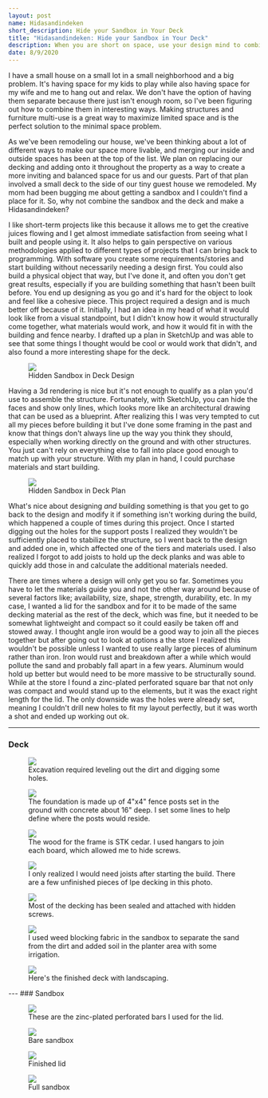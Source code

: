 ```yaml
---
layout: post
name: Hidasandindeken
short_description: Hide your Sandbox in Your Deck
title: "Hidasandindeken: Hide your Sandbox in Your Deck"
description: When you are short on space, use your design mind to combine spaces and functionality like hiding your sandbox in your deck
date: 8/9/2020
---
```


I have a small house on a small lot in a small neighborhood and a big problem. It's having space for my kids to play while also having space for my wife and me to hang out and relax. We don't have the option of having them separate because there just isn't enough room, so I've been figuring out how to combine them in interesting ways. Making structures and furniture multi-use is a great way to maximize limited space and is the perfect solution to the minimal space problem.

As we've been remodeling our house, we've been thinking about a lot of different ways to make our space more livable, and merging our inside and outside spaces has been at the top of the list. We plan on replacing our decking and adding onto it throughout the property as a way to create a more inviting and balanced space for us and our guests. Part of that plan involved a small deck to the side of our tiny guest house we remodeled. My mom had been bugging me about getting a sandbox and I couldn't find a place for it. So, why not combine the sandbox and the deck and make a Hidasandindeken?

I like short-term projects like this because it allows me to get the creative juices flowing and I get almost immediate satisfaction from seeing what I built and people using it. It also helps to gain perspective on various methodologies applied to different types of projects that I can bring back to programming. With software you create some requirements/stories and start building without necessarily needing a design first. You could also build a physical object that way, but I've done it, and often you don't get great results, especially if you are building something that hasn't been built before. You end up designing as you go and it's hard for the object to look and feel like a cohesive piece. This project required a design and is much better off because of it. Initially, I had an idea in my head of what it would look like from a visual standpoint, but I didn't know how it would structurally come together, what materials would work, and how it would fit in with the building and fence nearby. I drafted up a plan in SketchUp and was able to see that some things I thought would be cool or would work that didn't, and also found a more interesting shape for the deck.

<figure>
  <a href='/images/projects/hidasandindeken-hidden-sandbox-render.png'><img src='/images/projects/hidasandindeken-hidden-sandbox-render.png' /></a>
  <figcaption>Hidden Sandbox in Deck Design</figcaption>
</figure>

Having a 3d rendering is nice but it's not enough to qualify as a plan you'd use to assemble the structure. Fortunately, with SketchUp, you can hide the faces and show only lines, which looks more like an architectural drawing that can be used as a blueprint. After realizing this I was very tempted to cut all my pieces before building it but I've done some framing in the past and know that things don't always line up the way you think they should, especially when working directly on the ground and with other structures. You just can't rely on everything else to fall into place good enough to match up with your structure. With my plan in hand, I could purchase materials and start building.

<figure>
  <a href='/images/projects/hidasandindeken-hidden-sandbox-plan.png'><img src='/images/projects/hidasandindeken-hidden-sandbox-plan.png' /></a>
  <figcaption>Hidden Sandbox in Deck Plan</figcaption>
</figure>

What's nice about designing _and_ building something is that you get to go back to the design and modify it if something isn't working during the build, which happened a couple of times during this project. Once I started digging out the holes for the support posts I realized they wouldn't be sufficiently placed to stabilize the structure, so I went back to the design and added one in, which affected one of the tiers and materials used. I also realized I forgot to add joists to hold up the deck planks and was able to quickly add those in and calculate the additional materials needed.

There are times where a design will only get you so far. Sometimes you have to let the materials guide you and not the other way around because of several factors like; availability, size, shape, strength, durability, etc. In my case, I wanted a lid for the sandbox and for it to be made of the same decking material as the rest of the deck, which was fine, but it needed to be somewhat lightweight and compact so it could easily be taken off and stowed away. I thought angle iron would be a good way to join all the pieces together but after going out to look at options a the store I realized this wouldn't be possible unless I wanted to use really large pieces of aluminum rather than iron. Iron would rust and breakdown after a while which would pollute the sand and probably fall apart in a few years. Aluminum would hold up better but would need to be more massive to be structurally sound. While at the store I found a zinc-plated perforated square bar that not only was compact and would stand up to the elements, but it was the exact right length for the lid. The only downside was the holes were already set, meaning I couldn't drill new holes to fit my layout perfectly, but it was worth a shot and ended up working out ok.

---
### Deck
<figure>
<a href='/images/projects/hidasandindeken-0.JPG'><img src='/images/projects/hidasandindeken-0.JPG' /></a>
<figcaption>Excavation required leveling out the dirt and digging some holes.</figcaption>
</figure>

<figure>
<a href='/images/projects/hidasandindeken-1.JPG'><img src='/images/projects/hidasandindeken-1.JPG' /></a>
<figcaption>The foundation is made up of 4"x4" fence posts set in the ground with concrete about 16" deep. I set some lines to help define where the posts would reside.</figcaption>
</figure>

<figure>
<a href='/images/projects/hidasandindeken-2.JPG'><img src='/images/projects/hidasandindeken-2.JPG' /></a>
<figcaption>The wood for the frame is STK cedar. I used hangars to join each board, which allowed me to hide screws.</figcaption>
</figure>

<figure>
<a href='/images/projects/hidasandindeken-3.JPG'><img src='/images/projects/hidasandindeken-3.JPG' /></a>
<figcaption>I only realized I would need joists after starting the build. There are a few unfinished pieces of Ipe decking in this photo.</figcaption>
</figure>

<figure>
<a href='/images/projects/hidasandindeken-4.JPG'><img src='/images/projects/hidasandindeken-4.JPG' /></a>
<figcaption>Most of the decking has been sealed and attached with hidden screws. </figcaption>
</figure>

<figure>
<a href='/images/projects/hidasandindeken-5.JPG'><img src='/images/projects/hidasandindeken-5.JPG' /></a>
<figcaption>I used weed blocking fabric in the sandbox to separate the sand from the dirt and added soil in the planter area with some irrigation.</figcaption>
</figure>

<figure>
<a href='/images/projects/hidasandindeken-6.JPG'><img src='/images/projects/hidasandindeken-6.JPG' /></a>
<figcaption>Here's the finished deck with landscaping.</figcaption>
</figure>
---
### Sandbox
<figure>
<a href='/images/projects/hidasandindeken-b0.JPG'><img src='/images/projects/hidasandindeken-b0.JPG' /></a>
<figcaption>These are the zinc-plated perforated bars I used for the lid.</figcaption>
</figure>

<figure>
<a href='/images/projects/hidasandindeken-b1.JPG'><img src='/images/projects/hidasandindeken-b1.JPG' /></a>
<figcaption>Bare sandbox</figcaption>
</figure>

<figure>
<a href='/images/projects/hidasandindeken-b2.JPG'><img src='/images/projects/hidasandindeken-b2.JPG' /></a>
<figcaption>Finished lid</figcaption>
</figure>

<figure>
<a href='/images/projects/hidasandindeken-b3.JPG'><img src='/images/projects/hidasandindeken-b3.JPG' /></a>
<figcaption>Full sandbox</figcaption>
</figure>
